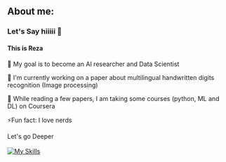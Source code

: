 ## About me:
### Let's Say hiiiii 👋
#### This is Reza

   🥅 My goal is to become an AI researcher and Data Scientist

   🔭 I'm currently working on a paper about multilingual handwritten digits recognition (Image processing)

   🌱 While reading a few papers, I am taking some courses (python, ML and DL) on Coursera
 
   ⚡Fun fact: I love nerds
<!--
**WexQuasExort/WexQuasExort** is a ✨ _special_ ✨ repository because its `README.md` (this file) appears on your GitHub profile.

Here are some ideas to get you started:

- 🔭 I’m currently working on ...
- 🌱 I’m currently learning ...
- 👯 I’m looking to collaborate on ...
- 🤔 I’m looking for help with ...
- 💬 Ask me about ...
- 📫 How to reach me: ...
- 😄 Pronouns: ...
- ⚡ Fun fact: ...
-->

Let's go Deeper<br><br>
[![My Skills](https://skillicons.dev/icons?i=java,tensorflow,py)](https://skillicons.dev)
